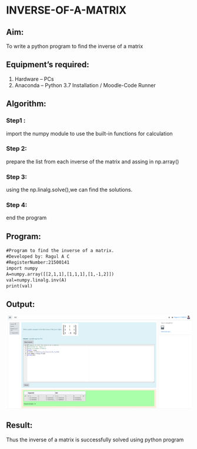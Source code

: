 # INVERSE-OF-A-MATRIX
## Aim:
To write a python program to find the inverse of a matrix
## Equipment’s required:
1. 	Hardware – PCs
2. 	Anaconda – Python 3.7 Installation / Moodle-Code Runner
## Algorithm:
### Step1 : 
import the numpy module to use the built-in functions for calculation 
### Step 2: 
prepare the list from each inverse of the matrix and assing in np.array()
### Step 3: 
using the np.linalg.solve(),we can find the solutions.
### Step 4:
end the program
## Program:
```
#Program to find the inverse of a matrix.
#Developed by: Ragul A C
#RegisterNumber:21500141
import numpy
A=numpy.array([[2,1,1],[1,1,1],[1,-1,2]])
val=numpy.linalg.inv(A)
print(val)
```
## Output:
![output](picture_3.png.png)
## Result:
Thus the inverse of a matrix is successfully solved using python program

